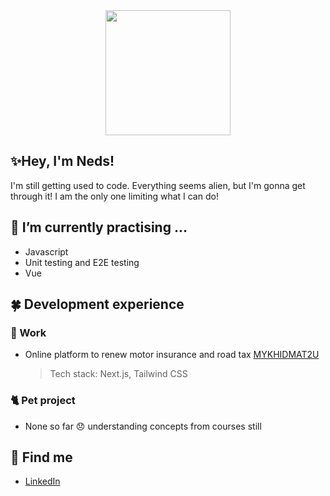 <div id="header" align="center">
 <img src="https://media.giphy.com/media/who54CjrjzgxD1Y7Nj/giphy.gif" width="200" height="200" object-fit="contain" /> 
</div>

                                                                                                            
## ✨Hey, I'm Neds! 

I'm still getting used to code. Everything seems alien, but I'm gonna get through it! I am the only one limiting what I can do! 

## 💨 I’m currently practising ...
+ Javascript
+ Unit testing and E2E testing
+ Vue
<!-- TO DO: add more details about me later -->

## 🍀 Development experience

### 💼 Work
+ Online platform to renew motor insurance and road tax [MYKHIDMAT2U](https://www.mykhidmat2u.com)

    > Tech stack: Next.js, Tailwind CSS

### 🐈 Pet project
+ None so far 😞 understanding concepts from courses still
<!-- TO DO: add more details about me later -->

## 👋 Find me
+ [LinkedIn](https://www.linkedin.com/in/mnadiah/)
